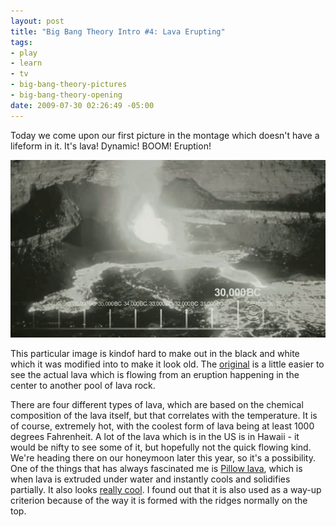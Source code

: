 ```yaml
--- 
layout: post
title: "Big Bang Theory Intro #4: Lava Erupting"
tags: 
- play
- learn
- tv
- big-bang-theory-pictures
- big-bang-theory-opening
date: 2009-07-30 02:26:49 -05:00
---
```

Today we come upon our first picture in the montage which doesn't have a lifeform in it.  It's lava!  Dynamic!  BOOM!  Eruption!

<a href="/images/tbbt/00000208.png">
<img src="/images/tbbt/00000208-postsize.png" />
</a>

This particular image is kindof hard to make out in the black and white which it was modified into to make it look old.  The <a href="http://www.jupiterimages.com/popup2.aspx?popup2=i&amp;navigationSubType=itemdetails&amp;related=n&amp;itemID=23083579">original</a> is a little easier to see the actual lava which is flowing from an eruption happening in the center to another pool of lava rock.

There are four different types of lava, which are based on the chemical composition of the lava itself, but that correlates with the temperature.  It is of course, extremely hot, with the coolest form of lava being at least 1000 degrees Fahrenheit.   A lot of the lava which is in the US is in Hawaii - it would be nifty to see some of it, but hopefully not the quick flowing kind.  We're heading there on our honeymoon later this year, so it's a possibility.   One of the things that has always fascinated me is <a href="http://en.wikipedia.org/wiki/Pillow_lava">Pillow lava</a>, which is when lava is extruded under water and instantly cools and solidifies partially.  It also looks <a href="http://www.youtube.com/watch?v=_8fpvgLTJhg">really cool</a>.  I found out that it is also used as a way-up criterion because of the way it is formed with the ridges normally on the top.
